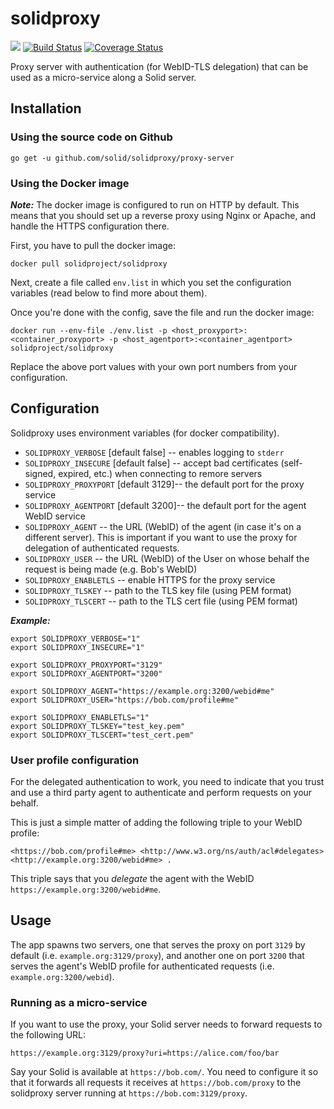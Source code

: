 # solidproxy

[![](https://img.shields.io/badge/project-Solid-7C4DFF.svg?style=flat-square)](https://github.com/solid/solid)
[![Build Status](https://travis-ci.org/solid/solidproxy.svg?branch=master)](https://travis-ci.org/solid/solidproxy)
[![Coverage Status](https://coveralls.io/repos/github/solid/solidproxy/badge.svg?branch=master)](https://coveralls.io/github/solid/solidproxy?branch=master)

Proxy server with authentication (for WebID-TLS delegation) that can be used as a micro-service along a Solid server.

## Installation

### Using the source code on Github

`go get -u github.com/solid/solidproxy/proxy-server`

### Using the Docker image

***Note:*** The docker image is configured to run on HTTP by default. This means that you should set up a reverse proxy using Nginx or Apache, and handle the HTTPS configuration there.

First, you have to pull the docker image:

	docker pull solidproject/solidproxy

Next, create a file called `env.list` in which you set the configuration variables (read below to find more about them).

Once you're done with the config, save the file and run the docker image:

	docker run --env-file ./env.list -p <host_proxyport>:<container_proxyport> -p <host_agentport>:<container_agentport> solidproject/solidproxy

Replace the above port values with your own port numbers from your configuration.

## Configuration

Solidproxy uses environment variables (for docker compatibility).

* `SOLIDPROXY_VERBOSE` [default false] -- enables logging to `stderr`
* `SOLIDPROXY_INSECURE` [default false] -- accept bad certificates (self-signed, expired, etc.) when connecting to remore servers
* `SOLIDPROXY_PROXYPORT` [default 3129]-- the default port for the proxy service
* `SOLIDPROXY_AGENTPORT` [default 3200]-- the default port for the agent WebID service
* `SOLIDPROXY_AGENT` -- the URL (WebID) of the agent (in case it's on a different server). This is important if you want to use the proxy for delegation of authenticated requests.
* `SOLIDPROXY_USER` -- the URL (WebID) of the User on whose behalf the request is being made (e.g. Bob's WebID)
* `SOLIDPROXY_ENABLETLS` -- enable HTTPS for the proxy service
* `SOLIDPROXY_TLSKEY` -- path to the TLS key file (using PEM format)
* `SOLIDPROXY_TLSCERT` -- path to the TLS cert file (using PEM format)

***Example:***

```
export SOLIDPROXY_VERBOSE="1"
export SOLIDPROXY_INSECURE="1"

export SOLIDPROXY_PROXYPORT="3129"
export SOLIDPROXY_AGENTPORT="3200"

export SOLIDPROXY_AGENT="https://example.org:3200/webid#me"
export SOLIDPROXY_USER="https://bob.com/profile#me"

export SOLIDPROXY_ENABLETLS="1"
export SOLIDPROXY_TLSKEY="test_key.pem"
export SOLIDPROXY_TLSCERT="test_cert.pem"
```

### User profile configuration

For the delegated authentication to work, you need to indicate that you trust and use a third party agent to authenticate and perform requests on your behalf.

This is just a simple matter of adding the following triple to your WebID profile:

```
<https://bob.com/profile#me> <http://www.w3.org/ns/auth/acl#delegates> <http://example.org:3200/webid#me> .
```

This triple says that you *delegate* the agent with the WebID `https://example.org:3200/webid#me`.

## Usage

The app spawns two servers, one that serves the proxy on port `3129` by default (i.e. `example.org:3129/proxy`), and another one on port `3200` that serves the agent's WebID profile for authenticated requests (i.e. `example.org:3200/webid`).

### Running as a micro-service

If you want to use the proxy, your Solid server needs to forward requests to the following URL:

`https://example.org:3129/proxy?uri=https://alice.com/foo/bar`

Say your Solid is available at `https://bob.com/`. You need to configure it so that it forwards all requests it receives at `https://bob.com/proxy` to the solidproxy server running at `https://bob.com:3129/proxy`.
